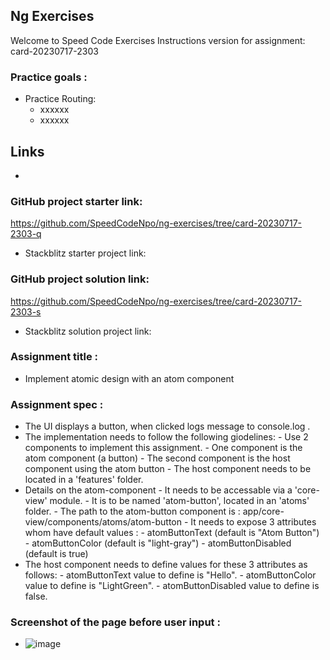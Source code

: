 ## Ng Exercises

Welcome to Speed Code Exercises
Instructions version for assignment: card-20230717-2303

### Practice goals :

- Practice Routing:
  - xxxxxx
  - xxxxxx

## Links

-

### GitHub project starter link:

https://github.com/SpeedCodeNpo/ng-exercises/tree/card-20230717-2303-q

- Stackblitz starter project link:

### GitHub project solution link:

https://github.com/SpeedCodeNpo/ng-exercises/tree/card-20230717-2303-s

- Stackblitz solution project link:

### Assignment title :

- Implement atomic design with an atom component

### Assignment spec :

- The UI displays a button, when clicked logs message to console.log .
- The implementation needs to follow the following giodelines: - Use 2 components to implement this assignment. - One component is the atom component (a button) - The second component is the host component using the atom button - The host component needs to be located in a 'features' folder.
- Details on the atom-component - It needs to be accessable via a 'core-view' module. - It is to be named 'atom-button', located in an 'atoms' folder. - The path to the atom-button component is : app/core-view/components/atoms/atom-button - It needs to expose 3 attributes whom have default values : - atomButtonText (default is "Atom Button") - atomButtonColor (default is "light-gray") - atomButtonDisabled (default is true)
- The host component needs to define values for these 3 attributes as follows: - atomButtonText value to define is "Hello". - atomButtonColor value to define is "LightGreen". - atomButtonDisabled value to define is false.

### Screenshot of the page before user input :

- ![image](https://github.com/SpeedCodeNpo/ng-exercises/assets/132397719/e8e959ba-ffd6-4a8b-93cb-f46b1798d57d)
